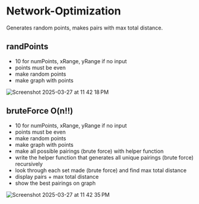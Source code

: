 # Network-Optimization

Generates random points, makes pairs with max total distance.

## randPoints
- 10 for numPoints, xRange, yRange if no input
- points must be even
- make random points
- make graph with points

![Screenshot 2025-03-27 at 11 42 18 PM](https://github.com/user-attachments/assets/dfbb2514-e76c-43be-807a-58a706660a95)

## bruteForce O(n!!)
- 10 for numPoints, xRange, yRange if no input
- points must be even
- make random points
- make graph with points
- make all possible pairings (brute force) with helper function
- write the helper function that generates all unique pairings (brute force) recursively
- look through each set made (brute force) and find max total distance
- display pairs + max total distance
- show the best pairings on graph

![Screenshot 2025-03-27 at 11 42 35 PM](https://github.com/user-attachments/assets/53107d38-1331-4a37-b3f7-51df9a78d927)
